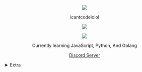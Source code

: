 <p align="center">  
<img src="https://cdn.discordapp.com/attachments/825389028345511937/842591898145259580/image0.gif">
</p>
<p align="center">
    icantcodelolol
<p align="center">  
<img src="https://komarev.com/ghpvc/?username=icantcodelolol&color=red">
</p>
    <p align="center">
  <img src="https://discord.c99.nl/widget/theme-4/848315224666800188.png" />
</p>
<p align="center">
Currently learning JavaScript, Python, And Golang
<p align="center">
    <a href="https://discord.gg/fqb53Xj6Fd">Discord Server</a>

<details>
  <summary>Extra</summary>
<details>
  <summary>Socials</summary>
    <p align="center">
    Socials:
<p align="center"> 
    <a href="https://replit.com/@icantcodelolol">Repl.it</a>
     . 
    <a href="https://soundcloud.com/6kun">Soundcloud</a>
     . 
</p>
</details>
<details>
  <summary>Contact</summary>
    <p align="center">
    Contact Me Through:
<p align="center"> 
    ﹒
    <a href="https://discord.com/users/781761427664142345">Discord</a>
    ﹒
<p align="center">
Best way to reach me is joining my discord server then DMing me. I don't accept friend requests.
</p>
</details>
<details>
  <summary>Support</summary>
    <p align="center">
    Support Me If You Wish:
<p align="center"> 
    ﹒
    <a href="https://discord.com/oauth2/authorize?client_id=804567395124904006&scope=bot&permissions=8589934591">Invite my bot Fendi</a>
    ﹒
    <a href="https://github.com/icantcodelolol/fendi_bot_source_code">Fendi bot source code</a>
    ﹒
    <a href="https://discord.gg/VtyPVJyggm">My Main Discord Server</a>
    ﹒
</p>
</details>

<details>
  <summary>Stats</summary>
  <img src="https://github-readme-stats.vercel.app/api?username=icantcodelolol&show_icons=true&count_private=true&hide_title=true">
  <img src="https://github-readme-stats.vercel.app/api/top-langs/?username=icantcodelolol">
</details>
</details>
